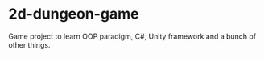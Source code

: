 # 2d-dungeon-game
Game project to learn OOP paradigm, C#, Unity framework and a bunch of other things.
